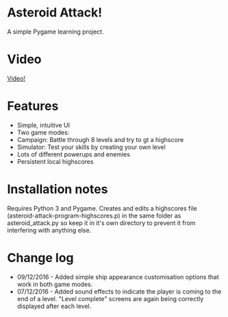 # Asteroid Attack!

A simple Pygame learning project. 

# Video

[Video!](https://www.youtube.com/watch?v=qiWfpnrnH_w "Asteroid Attack")

# Features

* Simple, intuitive UI
* Two game modes:
* Campaign: Battle through 8 levels and try to gt a highscore
* Simulator: Test your skills by creating your own level
* Lots of different powerups and enemies
* Persistent local highscores

# Installation notes

Requires Python 3 and Pygame. Creates and edits a highscores file (asteroid-attack-program-highscores.p) in the same folder as asteroid_attack.py so keep it in it's own directory to prevent it from interfering with anything else.   

# Change log

* 09/12/2016 - Added simple ship appearance customisation options that work in both game modes. 
* 07/12/2016 - Added sound effects to indicate the player is coming to the end of a level. "Level complete" screens are again being correctly displayed after each level. 
